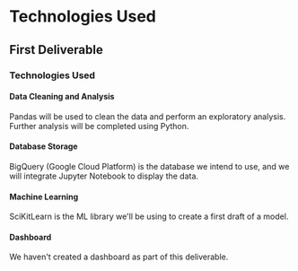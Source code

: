 # Technologies Used

## First Deliverable

### Technologies Used
#### Data Cleaning and Analysis
Pandas will be used to clean the data and perform an exploratory analysis. Further analysis will be completed using Python.

#### Database Storage
BigQuery (Google Cloud Platform) is the database we intend to use, and we will integrate Jupyter Notebook to display the data.

#### Machine Learning
SciKitLearn is the ML library we'll be using to create a first draft of a model. 

#### Dashboard
We haven't created a dashboard as part of this deliverable. 
